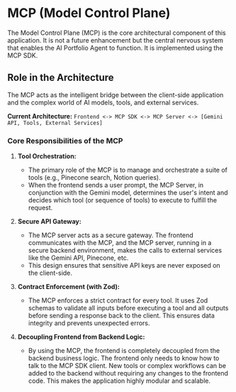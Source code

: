 # MCP (Model Control Plane)

The Model Control Plane (MCP) is the core architectural component of this application. It is not a future enhancement but the central nervous system that enables the AI Portfolio Agent to function. It is implemented using the MCP SDK.

## Role in the Architecture

The MCP acts as the intelligent bridge between the client-side application and the complex world of AI models, tools, and external services.

**Current Architecture:**
`Frontend <-> MCP SDK <-> MCP Server <-> [Gemini API, Tools, External Services]`

### Core Responsibilities of the MCP

1.  **Tool Orchestration:**
    -   The primary role of the MCP is to manage and orchestrate a suite of tools (e.g., Pinecone search, Notion queries).
    -   When the frontend sends a user prompt, the MCP Server, in conjunction with the Gemini model, determines the user's intent and decides which tool (or sequence of tools) to execute to fulfill the request.

2.  **Secure API Gateway:**
    -   The MCP server acts as a secure gateway. The frontend communicates with the MCP, and the MCP server, running in a secure backend environment, makes the calls to external services like the Gemini API, Pinecone, etc.
    -   This design ensures that sensitive API keys are never exposed on the client-side.

3.  **Contract Enforcement (with Zod):**
    -   The MCP enforces a strict contract for every tool. It uses Zod schemas to validate all inputs before executing a tool and all outputs before sending a response back to the client. This ensures data integrity and prevents unexpected errors.

4.  **Decoupling Frontend from Backend Logic:**
    -   By using the MCP, the frontend is completely decoupled from the backend business logic. The frontend only needs to know how to talk to the MCP SDK client. New tools or complex workflows can be added to the backend without requiring any changes to the frontend code. This makes the application highly modular and scalable.
